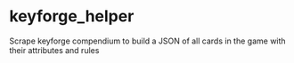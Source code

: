 # keyforge_helper
Scrape keyforge compendium to build a JSON of all cards in the game with their attributes and rules